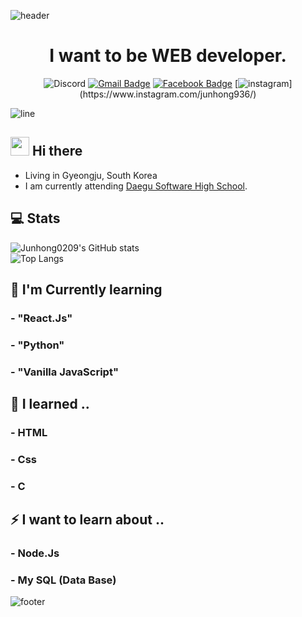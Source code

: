 ![header](https://capsule-render.vercel.app/api?type=rounded&color=timeGradient&height=300&section=header&text=DGSW%201110%20👋&fontSize=90&fontColor=FFFFFF&animation=fadeIn)
<div align=center>
  <h1>
    I want to be WEB developer.
  </h1>

![Discord](https://img.shields.io/badge/빨강고양이%235278-Discord?logo=discord&style=flat-square&color=7289DA&logoColor=white)
[![Gmail Badge](https://img.shields.io/badge/junh040209@gmail.com-d14836?style=flat-square&logo=Gmail&logoColor=white&link=mailto:junh040209@gmail.com)](mailto:junh040209@gmail.com)
[![Facebook Badge](https://img.shields.io/badge/Facebook-1877f2?style=flat-square&logo=facebook&logoColor=white&link=https://www.facebook.com/Junhong04/)](https://www.facebook.com/Junhong04/)
[![instagram ](https://img.shields.io/badge/Instagram-e95950?style=flat-square&logo=instagram&logoColor=white&link=https://www.instagram.com/junhong936?)](https://www.instagram.com/junhong936/)
  </div>
  
![line](https://capsule-render.vercel.app/api?type=soft&color=timeGradient&height=10)
## <img src="https://raw.githubusercontent.com/MartinHeinz/MartinHeinz/master/wave.gif" width="30px"> Hi there
- Living in Gyeongju, South Korea
- I am currently attending [Daegu Software High School](https://ko.wikipedia.org/wiki/%EB%8C%80%EA%B5%AC%EC%86%8C%ED%94%84%ED%8A%B8%EC%9B%A8%EC%96%B4%EA%B3%A0%EB%93%B1%ED%95%99%EA%B5%90).

## 💻 Stats
![Junhong0209's GitHub stats](https://github-readme-stats.vercel.app/api?username=Junhong0209&show_icons=true&count_private=true&theme=dark)  
![Top Langs](https://github-readme-stats.vercel.app/api/top-langs/?username=Junhong0209&theme=dark&layout=compact)

## 🌱 I'm Currently learning
### - "React.Js"
### - "Python"
### - "Vanilla JavaScript"

## 🔭 I learned ..
### - HTML
### - Css
### - C

## ⚡ I want to learn about ..
### - Node.Js
### - My SQL (Data Base)

![footer](https://capsule-render.vercel.app/api?type=soft&color=timeGradient&height=50&section=footer)

<!--
**Junhong0209/Junhong0209** is a ✨ _special_ ✨ repository because its `README.md` (this file) appears on your GitHub profile.

Here are some ideas to get you started:

- 🔭 I’m currently working on ...
- 🌱 I’m currently learning ...
- 👯 I’m looking to collaborate on ...
- 🤔 I’m looking for help with ...
- 💬 Ask me about ...
- 📫 How to reach me: ...
- 😄 Pronouns: ...
- ⚡ Fun fact: ...
-->
